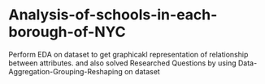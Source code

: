 # Analysis-of-schools-in-each-borough-of-NYC

Perform EDA on dataset to get graphicakl representation of relationship between attributes.
and also solved Researched Questions by using Data-Aggregation-Grouping-Reshaping on dataset
